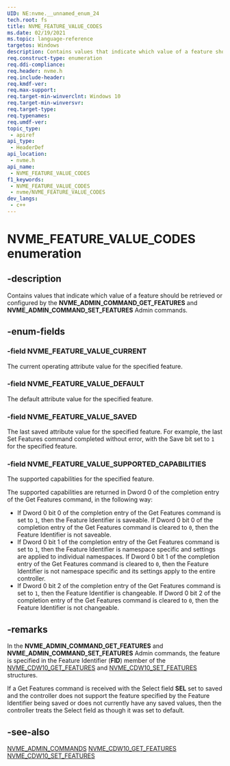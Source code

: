 ```yaml
---
UID: NE:nvme.__unnamed_enum_24
tech.root: fs 
title: NVME_FEATURE_VALUE_CODES
ms.date: 02/19/2021 
ms.topic: language-reference
targetos: Windows
description: Contains values that indicate which value of a feature should be retrieved or configured by the **NVME_ADMIN_COMMAND_GET_FEATURES** and **NVME_ADMIN_COMMAND_SET_FEATURES** Admin commands.
req.construct-type: enumeration
req.ddi-compliance: 
req.header: nvme.h
req.include-header: 
req.kmdf-ver: 
req.max-support: 
req.target-min-winverclnt: Windows 10 
req.target-min-winversvr: 
req.target-type: 
req.typenames: 
req.umdf-ver: 
topic_type:
 - apiref
api_type:
 - HeaderDef
api_location:
 - nvme.h
api_name:
 - NVME_FEATURE_VALUE_CODES
f1_keywords:
 - NVME_FEATURE_VALUE_CODES
 - nvme/NVME_FEATURE_VALUE_CODES
dev_langs:
 - c++
---
```


# NVME_FEATURE_VALUE_CODES enumeration

## -description

Contains values that indicate which value of a feature should be retrieved or configured by the **NVME_ADMIN_COMMAND_GET_FEATURES** and **NVME_ADMIN_COMMAND_SET_FEATURES** Admin commands.

## -enum-fields

### -field NVME_FEATURE_VALUE_CURRENT

The current operating attribute value for the specified feature.

### -field NVME_FEATURE_VALUE_DEFAULT

The default attribute value for the specified feature.

### -field NVME_FEATURE_VALUE_SAVED

The last saved attribute value for the specified feature. For example, the last Set Features command completed without error, with the Save bit set to `1` for the specified feature.

### -field NVME_FEATURE_VALUE_SUPPORTED_CAPABILITIES

The supported capabilities for the specified feature.

The supported capabilities are returned in Dword 0 of the completion entry of the Get Features command, in the following way:

- If Dword 0 bit 0 of the completion entry of the Get Features command is set to `1`, then the Feature Identifier is saveable. If Dword 0 bit 0 of the completion entry of the Get Features command is cleared to `0`, then the Feature Identifier is not saveable.
- If Dword 0 bit 1 of the completion entry of the Get Features command is set to `1`, then the Feature Identifier is namespace specific and settings are applied to individual namespaces. If Dword 0 bit 1 of the completion entry of the Get Features command is cleared to `0`, then the Feature Identifier is not namespace specific and its settings apply to the entire controller.
- If Dword 0 bit 2 of the completion entry of the Get Features command is set to `1`, then the Feature Identifier is changeable. If Dword 0 bit 2 of the completion entry of the Get Features command is cleared to `0`, then the Feature Identifier is not changeable.

## -remarks

In the **NVME_ADMIN_COMMAND_GET_FEATURES** and **NVME_ADMIN_COMMAND_SET_FEATURES** Admin commands, the feature is specified in the Feature Identifier (**FID**) member of the [NVME_CDW10_GET_FEATURES](ns-nvme-nvme_cdw10_get_features.md) and [NVME_CDW10_SET_FEATURES](ns-nvme-nvme_cdw10_set_features.md) structures.

If a Get Features command is received with the Select field **SEL** set to saved and the controller does not support the feature specified by the Feature Identifier being saved or does not currently have any saved values, then the controller treats the Select field as though it was set to default.

## -see-also

[NVME_ADMIN_COMMANDS](ne-nvme-nvme_admin_commands.md)
[NVME_CDW10_GET_FEATURES](ns-nvme-nvme_cdw10_get_features.md)
[NVME_CDW10_SET_FEATURES](ns-nvme-nvme_cdw10_set_features.md)